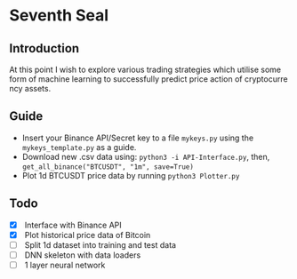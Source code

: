 # Seventh Seal
## Introduction
At this point I wish to explore various trading strategies which utilise some
form of machine learning to successfully predict price action of cryptocurrency
assets.
## Guide
 - Insert your Binance API/Secret key to a file `mykeys.py` using the `mykeys_template.py` as a guide.
 - Download new .csv data using:
 `python3 -i API-Interface.py`, then, `get_all_binance("BTCUSDT", "1m", save=True)`
 - Plot 1d BTCUSDT price data by running `python3 Plotter.py`
## Todo
 - [x]  Interface with Binance API
 - [x]  Plot historical price data of Bitcoin
 - [ ]  Split 1d dataset into training and test data
 - [ ]  DNN skeleton with data loaders
 - [ ]  1 layer neural network